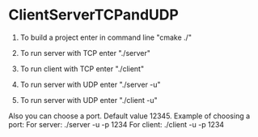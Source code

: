 # ClientServerTCPandUDP

1) To build a project enter in command line "cmake ./"

2) To run server with TCP enter "./server"
3) To run client with TCP enter "./client"

4) To run server with UDP enter "./server -u"
5) To run server with UDP enter "./client -u"

Also you can choose a port. Default value 12345.
Example of choosing a port:
  For server: ./server -u -p 1234
  For client: ./client -u -p 1234
  
  

  
